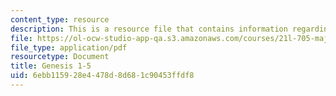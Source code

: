 ```yaml
---
content_type: resource
description: This is a resource file that contains information regarding genesis.
file: https://ol-ocw-studio-app-qa.s3.amazonaws.com/courses/21l-705-major-authors-john-milton-spring-2008/6ebb115928e4478d8d681c90453ffdf8_MIT21L_705S08_genesis.pdf
file_type: application/pdf
resourcetype: Document
title: Genesis 1-5
uid: 6ebb1159-28e4-478d-8d68-1c90453ffdf8
---
```

